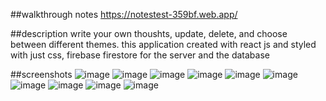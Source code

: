 ##walkthrough notes
https://notestest-359bf.web.app/

##description
write your own thoushts, update, delete, and choose between different themes.
this application created with react js and styled with just css, firebase firestore for the server and the database

##screenshots
![image](https://user-images.githubusercontent.com/83659148/224324265-9d4bd7d7-0842-45cb-bcaf-4e3b053d0c93.png)
![image](https://user-images.githubusercontent.com/83659148/224324352-4accc8e2-5b90-4a1b-87be-223164dcee36.png)
![image](https://user-images.githubusercontent.com/83659148/224324384-bd454129-1a7c-4b32-979f-92cc422c53a5.png)
![image](https://user-images.githubusercontent.com/83659148/224324619-5a2c7b27-c60e-4b4b-bcd6-ef01a090000d.png)
![image](https://user-images.githubusercontent.com/83659148/224324727-edc18863-c6ae-4616-9d44-5f28aec229e2.png)
![image](https://user-images.githubusercontent.com/83659148/224324811-dfddaa9f-02a4-4584-b44b-617ae1b84029.png)
![image](https://user-images.githubusercontent.com/83659148/224324943-98f53236-43ca-4d52-abd0-3584b6c8df57.png)
![image](https://user-images.githubusercontent.com/83659148/224325049-9dba3900-efa5-4082-be48-516442c26222.png)
![image](https://user-images.githubusercontent.com/83659148/224325187-784e9d06-69cb-45ff-9146-01d4e93bccf0.png)
![image](https://user-images.githubusercontent.com/83659148/224325269-8791ed5e-40ea-4589-b27f-18cba7b4065c.png)
